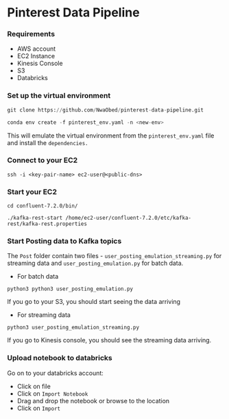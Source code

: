 # Pinterest Data Pipeline

### Requirements
- AWS account
- EC2 Instance
- Kinesis Console
- S3
- Databricks


### Set up the virtual environment

```python
git clone https://github.com/NwaObed/pinterest-data-pipeline.git

conda env create -f pinterest_env.yaml -n <new-env>
```
This will emulate the virtual environment from the `pinterest_env.yaml` file and install the `dependencies.`

### Connect to your EC2
```ssh -i <key-pair-name> ec2-user@<public-dns> ```

### Start your EC2
```
cd confluent-7.2.0/bin/

./kafka-rest-start /home/ec2-user/confluent-7.2.0/etc/kafka-rest/kafka-rest.properties
```
### Start Posting data to Kafka topics
The `Post` folder contain two files - `user_posting_emulation_streaming.py` for streaming data and `user_posting_emulation.py` for batch data.
- For batch data
```
python3 python3 user_posting_emulation.py
```
If you go to your S3, you should start seeing the data arriving

- For streaming data
```
python3 user_posting_emulation_streaming.py
```
If you go to Kinesis console, you should see the streaming data arriving.

### Upload notebook to databricks
Go on to your databricks account:
- Click on file
- Click on `Import Notebook`
- Drag and drop the notebook or browse to the location
- Click on `Import`